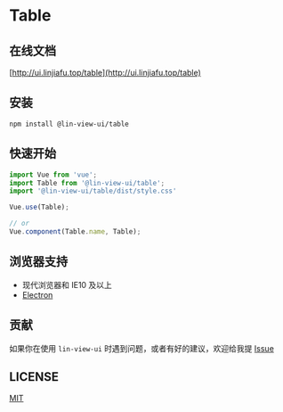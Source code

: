 # Table


## 在线文档

[http://ui.linjiafu.top/table](http://ui.linjiafu.top/table)


## 安装

```
npm install @lin-view-ui/table
```

## 快速开始

```javascript
import Vue from 'vue';
import Table from '@lin-view-ui/table';
import '@lin-view-ui/table/dist/style.css'

Vue.use(Table);

// or
Vue.component(Table.name, Table);
```

## 浏览器支持

- 现代浏览器和 IE10 及以上
- [Electron](http://electron.atom.io/)

## 贡献

如果你在使用 `lin-view-ui` 时遇到问题，或者有好的建议，欢迎给我提 [Issue](https://github.com/c10342/lin-view-ui/issues)

## LICENSE

[MIT](https://github.com/c10342/lin-view-ui/blob/master/LICENSE)

